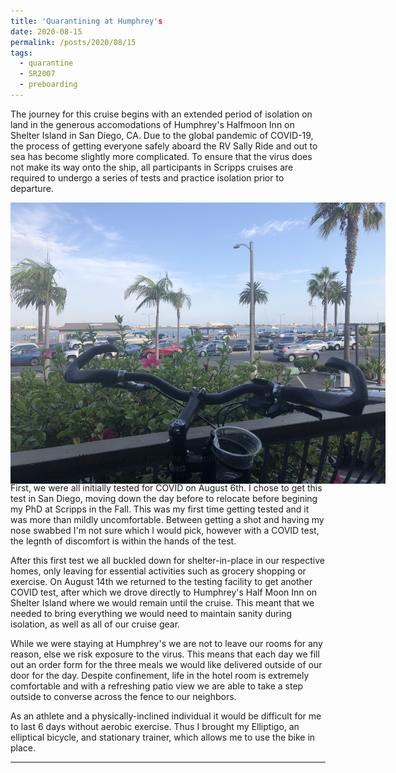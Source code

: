 ```yaml
---
title: 'Quarantining at Humphrey's
date: 2020-08-15
permalink: /posts/2020/08/15
tags:
  - quarantine
  - SR2007
  - preboarding
---
```



The journey for this cruise begins with an extended period of isolation on land in the generous accomodations of Humphrey's Halfmoon Inn on Shelter Island in San Diego, CA. Due to the global pandemic of COVID-19, the process of getting everyone safely aboard the RV Sally Ride and out to sea has become slightly more complicated. To ensure that the virus does not make its way onto the ship, all participants in Scripps cruises are required to undergo a series of tests and practice isolation prior to departure.
<br>
<center>
    <div style="width:600px; height:400px">
        <img src="/images/sr2007bp1_2.JPG"/>
    </div>
        <i>Waterfront view from the Humphrey's patio</i>

</center>
<br>

First, we were all initially tested for COVID on August 6th. I chose to get this test in San Diego, moving down the day before to relocate before begining my PhD at Scripps in the Fall. This was my first time getting tested and it was more than mildly uncomfortable. Between getting a shot and having my nose swabbed I'm not sure which I would pick, however with a COVID test, the legnth of discomfort is within the hands of the test.

After this first test we all buckled down for shelter-in-place in our respective homes, only leaving for essential activities such as grocery shopping or exercise. On August 14th we returned to the testing facility to get another COVID test, after which we drove directly to Humphrey's Half Moon Inn on Shelter Island where we would remain until the cruise. This meant that we needed to bring everything we would need to maintain sanity during isolation, as well as all of our cruise gear. 

While we were staying at Humphrey's we are not to leave our rooms for any reason, else we risk exposure to the virus. This means that each day we fill out an order form for the three meals we would like delivered outside of our door for the day. Despite confinement, life in the hotel room is extremely comfortable and with a refreshing patio view we are able to take a step outside to converse across the fence to our neighbors. 

As an athlete and a physically-inclined individual it would be difficult for me to last 6 days without aerobic exercise. Thus I brought my Elliptigo, an elliptical bicycle, and stationary trainer, which allows me to use the bike in place. 

------